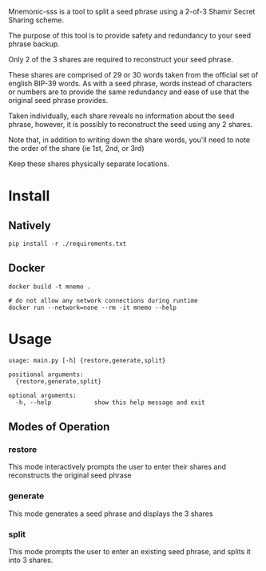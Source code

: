 Mnemonic-sss is a tool to split a seed phrase using a 2-of-3 Shamir Secret Sharing scheme.

The purpose of this tool is to provide safety and redundancy to your seed phrase backup.

Only 2 of the 3 shares are required to reconstruct your seed phrase.

These shares are comprised of 29 or 30 words taken from the official set of english BIP-39 words.
As with a seed phrase, words instead of characters or numbers are to provide the same redundancy and
ease of use that the original seed phrase provides.

Taken individually, each share reveals no information about the seed phrase, however,
it is possibly to reconstruct the seed using any 2 shares.

Note that, in addition to writing down the share words, you'll need to note the order of the share (ie 1st, 2nd, or 3rd)

Keep these shares physically separate locations.

# Install

## Natively
```
pip install -r ./requirements.txt
```

## Docker
```
docker build -t mnemo .

# do not allow any network connections during runtime
docker run --network=none --rm -it mnemo --help
```

# Usage
```
usage: main.py [-h] {restore,generate,split}

positional arguments:
  {restore,generate,split}

optional arguments:
  -h, --help            show this help message and exit
```

## Modes of Operation
### restore
This mode interactively prompts the user to enter their shares and reconstructs the original seed phrase

### generate
This mode generates a seed phrase and displays the 3 shares

### split
This mode prompts the user to enter an existing seed phrase, and splits it into 3 shares.
